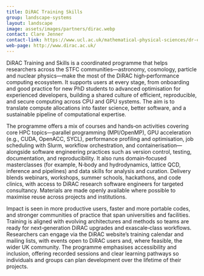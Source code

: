 ```yaml
---
title: DiRAC Training Skills
group: landscape-systems
layout: landscape
image: assets/images/partners/dirac.webp
contact: Clare Jenner
contact-link: https://www.ucl.ac.uk/mathematical-physical-sciences/dr-clare-jenner-deputy-director
web-page: http://www.dirac.ac.uk/
---
```


DiRAC Training and Skills is a coordinated programme that helps researchers across the STFC communities—astronomy, cosmology, particle and nuclear physics—make the most of the DiRAC high‑performance computing ecosystem. It supports users at every stage, from onboarding and good practice for new PhD students to advanced optimisation for experienced developers, building a shared culture of efficient, reproducible, and secure computing across CPU and GPU systems. The aim is to translate compute allocations into faster science, better software, and a sustainable pipeline of computational expertise.

The programme offers a mix of courses and hands‑on activities covering core HPC topics—parallel programming (MPI/OpenMP), GPU acceleration (e.g., CUDA, OpenACC, SYCL), performance profiling and optimisation, job scheduling with Slurm, workflow orchestration, and containerisation—alongside software engineering practices such as version control, testing, documentation, and reproducibility. It also runs domain‑focused masterclasses (for example, N‑body and hydrodynamics, lattice QCD, inference and pipelines) and data skills for analysis and curation. Delivery blends webinars, workshops, summer schools, hackathons, and code clinics, with access to DiRAC research software engineers for targeted consultancy. Materials are made openly available where possible to maximise reuse across projects and institutions.

Impact is seen in more productive users, faster and more portable codes, and stronger communities of practice that span universities and facilities. Training is aligned with evolving architectures and methods so teams are ready for next‑generation DiRAC upgrades and exascale‑class workflows. Researchers can engage via the DiRAC website’s training calendar and mailing lists, with events open to DiRAC users and, where feasible, the wider UK community. The programme emphasises accessibility and inclusion, offering recorded sessions and clear learning pathways so individuals and groups can plan development over the lifetime of their projects.
